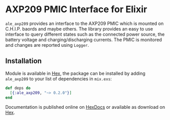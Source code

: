# AXP209 PMIC Interface for Elixir

`ale_axp209` provides an interface to the AXP209 PMIC which is mounted on C.H.I.P. baords and maybe others. The library provides an easy to use interface to query different states such as the connected power source, the battery voltage and charging/discharging currents. The PMIC is monitored and changes are reported using `Logger`.

## Installation

Module is available in [Hex](https://hex.pm/packages/ale_axp209), the package can be installed
by adding `ale_axp209` to your list of dependencies in `mix.exs`:

```elixir
def deps do
  [{:ale_axp209, "~> 0.2.0"}]
end
```

Documentation is published online on [HexDocs](https://hexdocs.pm/ale_axp20) or available as download on [Hex](https://hex.pm/packages/ale_axp209).

